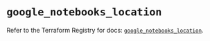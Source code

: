 # `google_notebooks_location`

Refer to the Terraform Registry for docs: [`google_notebooks_location`](https://registry.terraform.io/providers/hashicorp/google-beta/6.25.0/docs/resources/google_notebooks_location).

